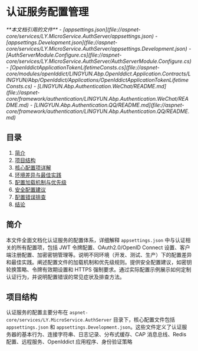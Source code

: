 
# 认证服务配置管理

<cite>
**本文档引用的文件**   
- [appsettings.json](file://aspnet-core/services/LY.MicroService.AuthServer/appsettings.json)
- [appsettings.Development.json](file://aspnet-core/services/LY.MicroService.AuthServer/appsettings.Development.json)
- [AuthServerModule.Configure.cs](file://aspnet-core/services/LY.MicroService.AuthServer/AuthServerModule.Configure.cs)
- [OpenIddictApplicationTokenLifetimeConsts.cs](file://aspnet-core/modules/openIddict/LINGYUN.Abp.OpenIddict.Application.Contracts/LINGYUN/Abp/OpenIddict/Applications/OpenIddictApplicationTokenLifetimeConsts.cs)
- [LINGYUN.Abp.Authentication.WeChat/README.md](file://aspnet-core/framework/authentication/LINGYUN.Abp.Authentication.WeChat/README.md)
- [LINGYUN.Abp.Authentication.QQ/README.md](file://aspnet-core/framework/authentication/LINGYUN.Abp.Authentication.QQ/README.md)
</cite>

## 目录
1. [简介](#简介)
2. [项目结构](#项目结构)
3. [核心配置项详解](#核心配置项详解)
4. [环境差异与最佳实践](#环境差异与最佳实践)
5. [配置加载机制与优先级](#配置加载机制与优先级)
6. [安全配置建议](#安全配置建议)
7. [配置错误排查](#配置错误排查)
8. [结论](#结论)

## 简介
本文件全面文档化认证服务的配置体系，详细解释 `appsettings.json` 中与认证相关的所有配置项，包括 JWT 令牌配置、OAuth2.0/OpenID Connect 设置、客户端注册配置、加密密钥管理等。说明不同环境（开发、测试、生产）下的配置差异和最佳实践。阐述配置文件的加载机制和优先级规则。提供安全配置建议，如密钥轮换策略、令牌有效期设置和 HTTPS 强制要求。通过实际配置示例展示如何定制认证行为，并说明配置错误的常见症状及排查方法。

## 项目结构
认证服务的配置主要分布在 `aspnet-core/services/LY.MicroService.AuthServer` 目录下，核心配置文件包括 `appsettings.json` 和 `appsettings.Development.json`。这些文件定义了认证服务器的基本行为、连接字符串、日志记录、分布式缓存、CAP 消息总线、Redis 配置、远程服务、OpenIddict 应用程序、身份验证策略